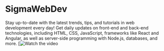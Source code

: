 # SigmaWebDev
Stay up-to-date with the latest trends, tips, and tutorials in web development every day! Get daily updates on front-end and back-end technologies, including HTML, CSS, JavaScript, frameworks like React and Angular, as well as server-side programming with Node.js, databases, and more.
[![Watch the video](https://github.com/user-attachments/assets/993f286c-8bb0-4571-b23c-4104d80f6da1)

